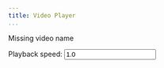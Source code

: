```yaml
---
title: Video Player
...
```


<div id="playhere">Missing video name</div>

Playback speed: <input type="text" id="speed" value="1.0" oninput="respeed()"/>

<a href="" id="download"></a>

<script type="text/javascript">
function loadVid() {
    var vid = location.hash.replace('#','lectures/')
    var vtt = vid.replace(/[.][^.]*$/,'.vtt')
    if (vid) {
        document.getElementById('playhere').innerHTML = `
<video controls repload="metadata" style="max-width:100%">
<source src="${vid}" type="video/webm">
<track src="${vid}" kind="subtitles" srclang="en" default>
</video>
`;
        document.getElementById('download').innerHTML = 'download '+vid.replace(/.*\//g, '')
        document.getElementById('download').href = vid
    }
}
loadVid();

function respeed() {
    let vid = document.querySelector('video')
    if (vid) vid.playbackRate = document.querySelector('#speed').value
}
</script>
